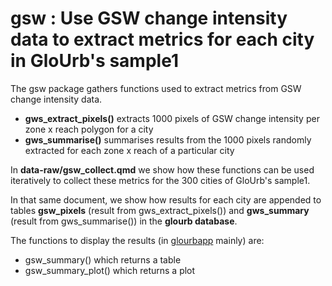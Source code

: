 # gsw : Use GSW change intensity data to extract metrics for each city in GloUrb's sample1

The gsw package gathers functions used to extract metrics from GSW change intensity data.

- **gws_extract_pixels()** extracts 1000 pixels of GSW change intensity per zone x reach polygon for a city
- **gws_summarise()** summarises results from the 1000 pixels randomly extracted for each zone x reach of a particular city


In **data-raw/gsw_collect.qmd** we show how these functions can be used iteratively to collect these metrics for the 300 cities of GloUrb's sample1.

In that same document, we show how results for each city are appended to tables **gsw_pixels** (result from gws_extract_pixels()) and **gws_summary** (result from gws_summarise()) in the **glourb database**.


The functions to display the results (in [glourbapp](https://isig-apps.ens-lyon.fr/apps/glourb/glourbapp/) mainly) are:

- gsw_summary() which returns a table 
- gsw_summary_plot() which returns a plot